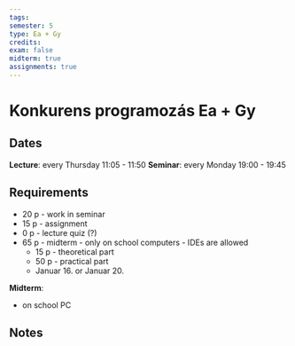 ```yaml
---
tags: 
semester: 5
type: Ea + Gy
credits: 
exam: false
midterm: true
assignments: true
---
```

# Konkurens programozás Ea + Gy 
## Dates
**Lecture**: every Thursday 11:05 - 11:50
**Seminar**: every Monday 19:00 - 19:45
## Requirements
- 20 p - work in seminar
- 15 p - assignment
- 0 p - lecture quiz (?)
- 65 p - midterm - only on school computers  - IDEs are allowed 
	- 15 p - theoretical part
	- 50 p - practical part
	- Januar 16. or Januar 20.


**Midterm**: 
- on school PC
## Notes
